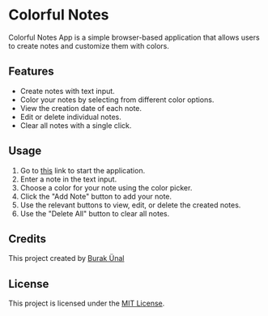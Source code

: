 # Colorful Notes

Colorful Notes App is a simple browser-based application that allows users to create notes and customize them with colors.

## Features

- Create notes with text input.
- Color your notes by selecting from different color options.
- View the creation date of each note.
- Edit or delete individual notes.
- Clear all notes with a single click.

## Usage

1. Go to [this](https://burakunal28.github.io/colorful-notes) link to start the application.
2. Enter a note in the text input.
3. Choose a color for your note using the color picker.
4. Click the "Add Note" button to add your note.
5. Use the relevant buttons to view, edit, or delete the created notes.
6. Use the "Delete All" button to clear all notes.

## Credits

This project created by [Burak Ünal](https://linktr.ee/burakunal28)

## License

This project is licensed under the [MIT License](LICENSE).
